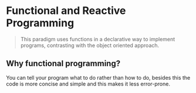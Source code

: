 # Functional and Reactive Programming
> This paradigm uses functions in a declarative way to implement programs, contrasting with the object oriented approach.

## Why functional programming?
You can tell your program what to do rather than how to do, besides this the code is more concise and simple and this makes it less error-prone.
